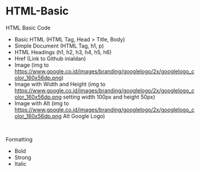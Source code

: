 # HTML-Basic
HTML Basic Code

- Basic HTML (HTML Tag, Head > Title, Body)
- Simple Document (HTML Tag, h1, p)
- HTML Headings (h1, h2, h3, h4, h5, h6)
- Href (Link to Github inialdan)
- Image (img to https://www.google.co.id/images/branding/googlelogo/2x/googlelogo_color_160x56dp.png)
- Image with Width and Height (img to https://www.google.co.id/images/branding/googlelogo/2x/googlelogo_color_160x56dp.png setting width 100px and height 50px)
- Image with Alt (img to https://www.google.co.id/images/branding/googlelogo/2x/googlelogo_color_160x56dp.png Alt Google Logo)
<br>

Formatting
- Bold
- Strong
- Italic